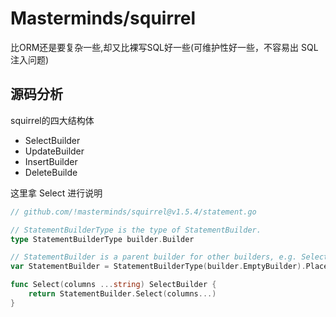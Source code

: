 
# Masterminds/squirrel



比ORM还是要复杂一些,却又比裸写SQL好一些(可维护性好一些，不容易出 SQL注入问题)


## 源码分析

squirrel的四大结构体

- SelectBuilder
- UpdateBuilder
- InsertBuilder
- DeleteBuilde

这里拿 Select 进行说明

```go
// github.com/!masterminds/squirrel@v1.5.4/statement.go

// StatementBuilderType is the type of StatementBuilder.
type StatementBuilderType builder.Builder

// StatementBuilder is a parent builder for other builders, e.g. SelectBuilder.
var StatementBuilder = StatementBuilderType(builder.EmptyBuilder).PlaceholderFormat(Question)

func Select(columns ...string) SelectBuilder {
	return StatementBuilder.Select(columns...)
}

```